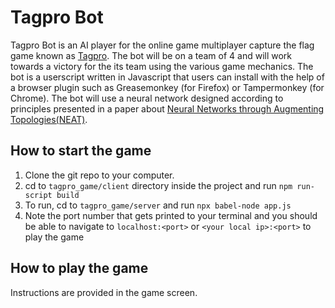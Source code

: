 # Tagpro Bot

Tagpro Bot is an AI player for the online game multiplayer capture the flag game known as [Tagpro](http://tagpro-test.koalabeast.com/). The bot will be on a team of 4 and will work towards a victory for the its team using the various game mechanics. The bot is a userscript written in Javascript that users can install with the help of a browser plugin such as Greasemonkey (for Firefox) or Tampermonkey (for Chrome). The bot will use a neural network designed according to principles presented in a paper about [Neural Networks through
Augmenting Topologies(NEAT)](http://nn.cs.utexas.edu/downloads/papers/stanley.ec02.pdf).

## How to start the game

1. Clone the git repo to your computer.
2. cd to `tagpro_game/client` directory inside the project and run `npm run-script build`
3. To run, cd to `tagpro_game/server` and run `npx babel-node app.js`
4. Note the port number that gets printed to your terminal and you should be able to navigate to `localhost:<port>` or `<your local ip>:<port>` to play the game

## How to play the game

Instructions are provided in the game screen.
